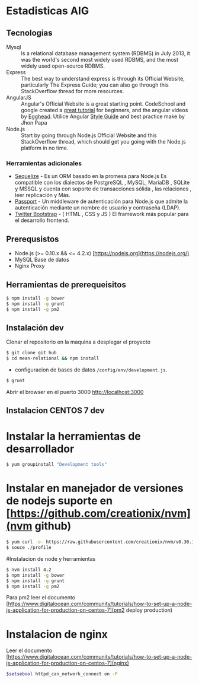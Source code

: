 
Estadisticas AIG
=====================

## Tecnologias

<dl class="dl-horizontal">
<dt>Mysql</dt>
<dd>Is a relational database management system (RDBMS) in July 2013, it was the world's second most widely used RDBMS, and the most widely used open-source RDBMS.</dd>
<dt>Express</dt>
<dd>The best way to understand express is through its Official Website, particularly The Express Guide; you can also go through this StackOverflow thread for more resources.</dd>
<dt>AngularJS</dt>
<dd>Angular's Official Website is a great starting point. CodeSchool and google created a <a href="https://www.codeschool.com/courses/shaping-up-with-angular-js">great tutorial</a> for beginners, and the angular videos by <a href="https://egghead.io/">Egghead</a>.
Utilice Angular <a href="https://github.com/johnpapa/angular-styleguide">Style Guide</a> and best practice make by Jhon Papa </dd>
<dt>Node.js</dt>
<dd>Start by going through Node.js Official Website and this StackOverflow thread, which should get you going with the Node.js platform in no time.</dd>
</dl>

### Herramientas adicionales
* <a href="http://docs.sequelizejs.com/en/latest/">Sequelize</a> - Es un ORM basado en la promesa para Node.js Es compatible con los dialectos de PostgreSQL , MySQL,
MariaDB , SQLite y MSSQL y cuenta con soporte de transacciones sólida , las relaciones , leer replicación y
Más.
* <a href="http://passportjs.org/">Passport</a> - Un middleware de autenticación para Node.js que admite la autenticación mediante un nombre de usuario y contraseña (LDAP).
* <a href="http://getbootstrap.com/">Twitter Bootstrap</a> - ( HTML , CSS y JS ) El framework más popular para el desarrollo frontend.


## Prerequsistos
- Node.js (>= 0.10.x && <= 4.2.x) [https://nodejs.org](https://nodejs.org/) 
- MySQL Base de datos
- Nginx Proxy

## Herramientas de prerequeisitos

```bash
$ npm install -g bower
$ npm install -g grunt
$ npm install -g pm2 
```

## Instalación dev

Clonar el repositorio en la maquina a desplegar el proyecto

```bash
$ git clone git hub
$ cd mean-relational && npm install
```
- configuracion de bases de datos ```/config/env/development.js```.

```bash
$ grunt
```

Abrir el browser en el puerto 3000 [http://localhost:3000](http://localhost:3000)


## Instalacion CENTOS 7 dev

# Instalar la herramientas de desarrollador
```bash
$ yum groupinstall "Development tools"
```

# Instalar en manejador de versiones de nodejs suporte en [https://github.com/creationix/nvm](nvm github)
```bash
$ yum curl -o- https://raw.githubusercontent.com/creationix/nvm/v0.30.1/install.sh | bash
$ souce ./profile
```

#Instalacion de node y herramientas 

``` bash
$ nvm install 4.2
$ npm install -g bower
$ npm install -g grunt
$ npm install -g pm2
```
Para pm2 leer el documento [https://www.digitalocean.com/community/tutorials/how-to-set-up-a-node-js-application-for-production-on-centos-7](pm2 deploy production) 

# Instalacion de nginx 

Leer el documento [https://www.digitalocean.com/community/tutorials/how-to-set-up-a-node-js-application-for-production-on-centos-7](nginx) 

```bash
$setsebool httpd_can_network_connect on -P
```
